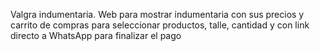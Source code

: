Valgra indumentaria. Web para mostrar indumentaria con sus precios y carrito de compras para seleccionar productos, talle, cantidad y con link directo a WhatsApp para finalizar el pago 
